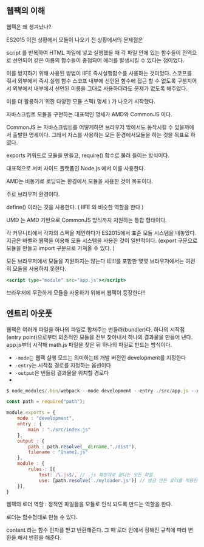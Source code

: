 ## 웹팩의 이해

웹팩은 왜 생겨났나?

ES2015 이전 상황에서 모듈이 나오기 전 상황에서의 문제점은

script 를 반복하여 HTML 파일에 넣고 실행했을 때 각 파일 안에 있는 함수들이 전역으로 선언되어 같은 이름의 함수들이 중첩되어 에러를 발생시킬 수 있다는 점이었다. 

이를 방지하기 위해 사용된 방법이 IIFE 즉시실행함수를 사용하는 것이었다. 스코프를 줘서 외부에서 즉시 실행 함수 스코프 내부에 선언된 함수에 접근 할 수 없도록 구분지어서 외부에서 내부에서 선언된 이름을 그대로 사용하더라도 문제가 없도록 해주었다.

이를 더 활용하기 위한 다양한 모듈 스펙( 명세 ) 가 나오기 시작했다.

자바스크립트 모듈을 구현하는 대표적인 명세가 AMD와 CommonJS 이다.

CommonJS 는 자바스크립트를 어떻게하면 브라우저 밖에서도 동작시킬 수 있을까에서 출발한 명세이다. 그래서 자스를 사용하는 모든 환경에서모듈을 하는 것을 목표로 하였다.

exports 키워드로 모듈을 만들고, require() 함수로 불러 들이는 방식이다.

대표적으로 서버 사이드 플랫폼인 Node.js 에서 이를 사용한다.

AMD는 비동기로 로딩되는 환경에서 모듈을 사용한 것이 목표이다.

주로 브라우저 환경이다.

define() 이라는 것을 사용한다. ( IIFE 와 비슷한 역할을 한다 )

UMD 는 AMD 기반으로 CommonJS 방식까지 지원하는 통합 형태이다.

각 커뮤니티에서 각자의 스펙을 제안하다가 ES2015에서 표준 모듈 시스템을 내놓았다. 지금은 바벨와 웹팩을 이용해 모듈 시스템을 사용한 것이 일반적이다. (export 구문으로 모듈을 만들고 import 구문으로 가져올 수 있다. )

모든 브라우저에서 모듈을 지원하지는 않는다 IE!!!를 포함한 몇몇 브라우저에서는 여전히 모듈을 사용하지 못한다.

```jsx
<script type="module" src="app.js"></script>
```

브라우저에 무관하게 모듈을 사용하기 위해서 웹팩이 등장한다!!

## 엔트리 아웃풋

웹팩은 여러개 파일을 하나의 파일로 합쳐주는 번들러(bundler)다. 하나의 시작점(entry point)으로부터 의존적인 모듈을 전부 찾아내서 하나의 결과물을 만들어 낸다. app.js부터 시작해 math.js 파일을 찾은 뒤 하나의 파일로 만드는 방식이다.

- `-mode`는 웹팩 실행 모드는 의미하는데 개발 버전인 development를 지정한다
- `-entry`는 시작점 경로를 지정하는 옵션이다
- `-output`은 번들링 결과물을 위치할 경로다
- 

```jsx
$ node_modules/.bin/webpack --mode development --entry ./src/app.js --output dist/main.js
```

```jsx
const path = require("path");

module.exports = {
	mode : "development",	
	entry : {
		main : "./src/index.js"
	},
	output : {
		path : path.resolve(__dirname,"./dist"),
		filename : "[name].js"
	},
	module : {
		rules : [{
			test: /\.js$/, // .js 확장자로 끝나는 모든 파일
			use: [path.resolve('./myloader.js')] // 방금 만든 로더를 적용한다
	}],
}
```

웹팩의 로더 역할 : 정적인 파일들을 모듈로 인식 되도록 만드는 역할을 한다.

로더는 함수형태로 만들 수 있다.

content 라는 함수 인자를 받고 반환해준다. 그 때 로더 안에서 정해진 규칙에 따라 변환을 해서 반환을 해준다.
